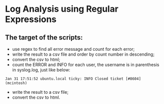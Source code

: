 # Log Analysis using Regular Expressions
## The target of the scripts:
- use regex to find all error message and count for each error;
- write the result to a csv file and order by count number in descending;
- convert the csv to html;
- count the ERROR and INFO for each user, the username is in parenthesis in syslog.log, just like below:
```
Jan 31 17:51:52 ubuntu.local ticky: INFO Closed ticket [#8604] (mcintosh)
```
- write the result to a csv file;
- convert the csv to html.
